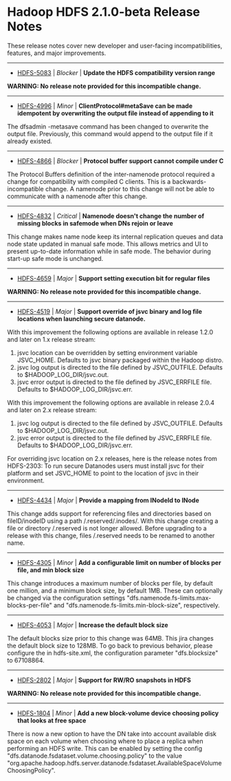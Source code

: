 # Hadoop HDFS 2.1.0-beta Release Notes

These release notes cover new developer and user-facing incompatibilities, features, and major improvements.


---

* [HDFS-5083](https://issues.apache.org/jira/browse/HDFS-5083) | *Blocker* | **Update the HDFS compatibility version range**

**WARNING: No release note provided for this incompatible change.**


---

* [HDFS-4996](https://issues.apache.org/jira/browse/HDFS-4996) | *Minor* | **ClientProtocol#metaSave can be made idempotent by overwriting the output file instead of appending to it**

The dfsadmin -metasave command has been changed to overwrite the output file.  Previously, this command would append to the output file if it already existed.


---

* [HDFS-4866](https://issues.apache.org/jira/browse/HDFS-4866) | *Blocker* | **Protocol buffer support cannot compile under C**

The Protocol Buffers definition of the inter-namenode protocol required a change for compatibility with compiled C clients.  This is a backwards-incompatible change.  A namenode prior to this change will not be able to communicate with a namenode after this change.


---

* [HDFS-4832](https://issues.apache.org/jira/browse/HDFS-4832) | *Critical* | **Namenode doesn't change the number of missing blocks in safemode when DNs rejoin or leave**

This change makes name node keep its internal replication queues and data node state updated in manual safe mode. This allows metrics and UI to present up-to-date information while in safe mode. The behavior during start-up safe mode is unchanged.


---

* [HDFS-4659](https://issues.apache.org/jira/browse/HDFS-4659) | *Major* | **Support setting execution bit for regular files**

**WARNING: No release note provided for this incompatible change.**


---

* [HDFS-4519](https://issues.apache.org/jira/browse/HDFS-4519) | *Major* | **Support override of jsvc binary and log file locations when launching secure datanode.**

With this improvement the following options are available in release 1.2.0 and later on 1.x release stream:
1. jsvc location can be overridden by setting environment variable JSVC\_HOME. Defaults to jsvc binary packaged within the Hadoop distro.
2. jsvc log output is directed to the file defined by JSVC\_OUTFILE. Defaults to $HADOOP\_LOG\_DIR/jsvc.out.
3. jsvc error output is directed to the file defined by JSVC\_ERRFILE file.  Defaults to $HADOOP\_LOG\_DIR/jsvc.err.

With this improvement the following options are available in release 2.0.4 and later on 2.x release stream:
1. jsvc log output is directed to the file defined by JSVC\_OUTFILE. Defaults to $HADOOP\_LOG\_DIR/jsvc.out.
2. jsvc error output is directed to the file defined by JSVC\_ERRFILE file.  Defaults to $HADOOP\_LOG\_DIR/jsvc.err.

For overriding jsvc location on 2.x releases, here is the release notes from HDFS-2303:
To run secure Datanodes users must install jsvc for their platform and set JSVC\_HOME to point to the location of jsvc in their environment.


---

* [HDFS-4434](https://issues.apache.org/jira/browse/HDFS-4434) | *Major* | **Provide a mapping from INodeId to INode**

This change adds support for referencing files and directories based on fileID/inodeID using a path /.reserved/.inodes/<inodeid>. With this change creating a file or directory /.reserved is not longer allowed. Before upgrading to a release with this change, files /.reserved needs to be renamed to another name.


---

* [HDFS-4305](https://issues.apache.org/jira/browse/HDFS-4305) | *Minor* | **Add a configurable limit on number of blocks per file, and min block size**

This change introduces a maximum number of blocks per file, by default one million, and a minimum block size, by default 1MB. These can optionally be changed via the configuration settings "dfs.namenode.fs-limits.max-blocks-per-file" and "dfs.namenode.fs-limits.min-block-size", respectively.


---

* [HDFS-4053](https://issues.apache.org/jira/browse/HDFS-4053) | *Major* | **Increase the default block size**

The default blocks size prior to this change was 64MB. This jira changes the default block size to 128MB. To go back to previous behavior, please configure the in hdfs-site.xml, the configuration parameter "dfs.blocksize" to 67108864.


---

* [HDFS-2802](https://issues.apache.org/jira/browse/HDFS-2802) | *Major* | **Support for RW/RO snapshots in HDFS**

**WARNING: No release note provided for this incompatible change.**


---

* [HDFS-1804](https://issues.apache.org/jira/browse/HDFS-1804) | *Minor* | **Add a new block-volume device choosing policy that looks at free space**

There is now a new option to have the DN take into account available disk space on each volume when choosing where to place a replica when performing an HDFS write. This can be enabled by setting the config "dfs.datanode.fsdataset.volume.choosing.policy" to the value "org.apache.hadoop.hdfs.server.datanode.fsdataset.AvailableSpaceVolumeChoosingPolicy".



